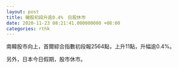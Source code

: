 ```yaml
---
layout: post
title: 韓股初段升逾0.4%　日股休市
date: 2020-11-23 08:21:41.000000000 +08:00
categories: rthk
---
```


南韓股市向上，首爾綜合指數初段報2564點，上升11點，升幅逾0.4%。

另外，日本今日假期，股市休市。
